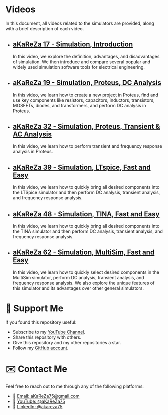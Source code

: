# Videos  
In this document, all videos related to the simulators are provided, along with a brief description of each video.

- [aKaReZa 17 - Simulation, Introduction](https://youtu.be/VqN2q2Agd-M)  
  ---  
  In this video, we explore the definition, advantages, and disadvantages of simulation. We then introduce and compare several popular and widely used simulation software tools for electrical engineering.

- [aKaReZa 19 - Simulation, Proteus, DC Analysis](https://youtu.be/DNlR-f8oeuQ)  
  ---  
  In this video, we learn how to create a new project in Proteus, find and use key components like resistors, capacitors, inductors, transistors, MOSFETs, diodes, and transformers, and perform DC analysis in Proteus.

- [aKaReZa 32 - Simulation, Proteus, Transient & AC Analysis](https://youtu.be/yoHRWpZNOko)  
  ---  
  In this video, we learn how to perform transient and frequency response analysis in Proteus.

- [aKaReZa 39 - Simulation, LTspice, Fast and Easy](https://youtu.be/E33UTtZUTCQ)  
  ---  
  In this video, we learn how to quickly bring all desired components into the LTSpice simulator and then perform DC analysis, transient analysis, and frequency response analysis.

- [aKaReZa 48 - Simulation, TINA, Fast and Easy](https://youtu.be/6yHGW2FJB5s)  
  ---  
  In this video, we learn how to quickly bring all desired components into the TINA simulator and then perform DC analysis, transient analysis, and frequency response analysis.

- [aKaReZa 62 - Simulation, MultiSim, Fast and Easy](https://youtu.be/FBaFGeCysRk)  
  ---  
  In this video, we learn how to quickly select desired components in the MultiSim simulator, perform DC analysis, transient analysis, and frequency response analysis. We also explore the unique features of this simulator and its advantages over other general simulators.

# 🌟 Support Me
If you found this repository useful:
- Subscribe to my [YouTube Channel](https://www.youtube.com/@aKaReZa75).
- Share this repository with others.
- Give this repository and my other repositories a star.
- Follow my [GitHub account](https://github.com/aKaReZa75).

# ✉️ Contact Me
Feel free to reach out to me through any of the following platforms:
- 📧 [Email: aKaReZa75@gmail.com](mailto:aKaReZa75@gmail.com)
- 🎥 [YouTube: @aKaReZa75](https://www.youtube.com/@aKaReZa75)
- 💼 [LinkedIn: @akareza75](https://www.linkedin.com/in/akareza75)